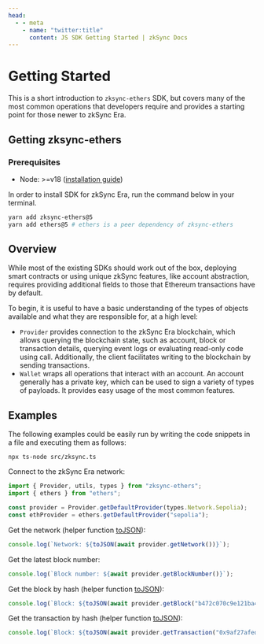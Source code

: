 ```yaml
---
head:
  - - meta
    - name: "twitter:title"
      content: JS SDK Getting Started | zkSync Docs
---
```


# Getting Started

This is a short introduction to `zksync-ethers` SDK, but covers many of the most common operations that developers require and provides a
starting point for those newer to zkSync Era.

## Getting zksync-ethers

### Prerequisites

- Node: >=v18 ([installation guide](https://nodejs.org/en/download/package-manager))

In order to install SDK for zkSync Era, run the command below in your terminal.

```bash
yarn add zksync-ethers@5
yarn add ethers@5 # ethers is a peer dependency of zksync-ethers
```

## Overview

While most of the existing SDKs should work out of the box, deploying smart contracts or using unique zkSync features, like account abstraction, requires providing additional
fields to those that Ethereum transactions have by default.

To begin, it is useful to have a basic understanding of the types of objects available and what they are responsible for, at a high level:

- `Provider` provides connection to the zkSync Era blockchain, which allows querying the blockchain state, such as account, block or transaction details,
  querying event logs or evaluating read-only code using call. Additionally, the client facilitates writing to the blockchain by sending
  transactions.
- `Wallet` wraps all operations that interact with an account. An account generally has a private key, which can be used to sign a variety of
  types of payloads. It provides easy usage of the most common features.

## Examples

The following examples could be easily run by writing the code snippets in a file and executing them as follows:

```shell
npx ts-node src/zksync.ts
```

Connect to the zkSync Era network:

```ts
import { Provider, utils, types } from "zksync-ethers";
import { ethers } from "ethers";

const provider = Provider.getDefaultProvider(types.Network.Sepolia);
const ethProvider = ethers.getDefaultProvider("sepolia");
```

Get the network (helper function [toJSON](./providers.md#tojson)):

```ts
console.log(`Network: ${toJSON(await provider.getNetwork())}`);
```

Get the latest block number:

```ts
console.log(`Block number: ${await provider.getBlockNumber()}`);
```

Get the block by hash (helper function [toJSON](./providers.md#tojson)):

```ts
console.log(`Block: ${toJSON(await provider.getBlock("b472c070c9e121ba42702f6c322b7b266e287a4d8b5fa426ed265b105430c397", true))}`);
```

Get the transaction by hash (helper function [toJSON](./providers.md#tojson)):

```ts
console.log(`Block: ${toJSON(await provider.getTransaction("0x9af27afed9a4dd018c0625ea1368afb8ba08e4cfb69b3e76dfb8521c8a87ecfc"))}`);
```
